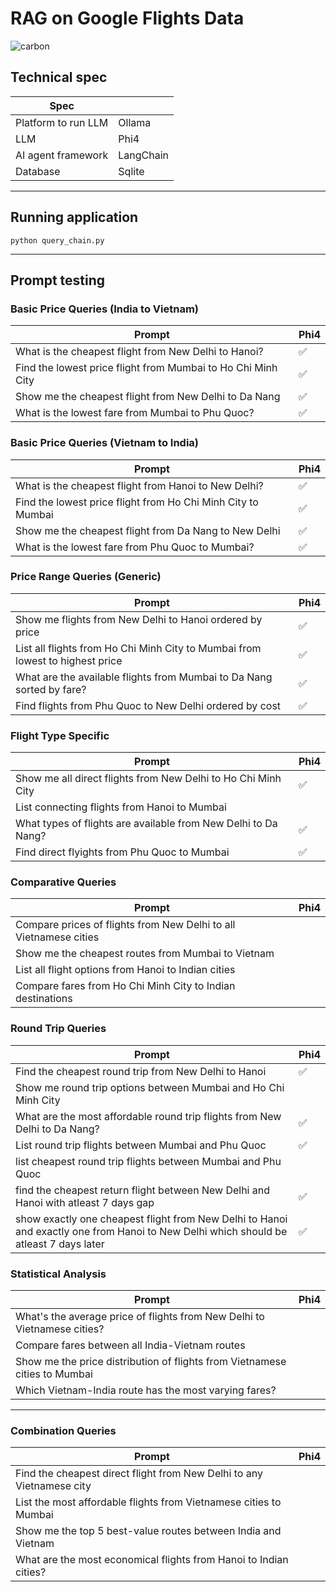 # RAG on Google Flights Data

![carbon](https://github.com/user-attachments/assets/25622d31-be95-4f45-b66a-74a3073f600d)

## Technical spec

| Spec                            |           |
|----------------------------------------- |-----------|
| Platform to run LLM                      | Ollama    |
| LLM                                      | Phi4      |
| AI agent framework                       | LangChain |
| Database                                 | Sqlite    |
---

## Running application

```
python query_chain.py
```
---
## Prompt testing

### Basic Price Queries (India to Vietnam)

| Prompt                                                                                       | Phi4 |
|---------------------------------------------------------------------------------------------|------|
| What is the cheapest flight from New Delhi to Hanoi?                                        | ✅   |
| Find the lowest price flight from Mumbai to Ho Chi Minh City                                | ✅   |
| Show me the cheapest flight from New Delhi to Da Nang                                       | ✅   |
| What is the lowest fare from Mumbai to Phu Quoc?                                            | ✅   |

### Basic Price Queries (Vietnam to India)

| Prompt                                                                                       | Phi4 |
|---------------------------------------------------------------------------------------------|------|
| What is the cheapest flight from Hanoi to New Delhi?                                        | ✅   |
| Find the lowest price flight from Ho Chi Minh City to Mumbai                                | ✅   |
| Show me the cheapest flight from Da Nang to New Delhi                                       | ✅   |
| What is the lowest fare from Phu Quoc to Mumbai?                                            | ✅   |

### Price Range Queries (Generic)

| Prompt                                                                                       | Phi4 |
|---------------------------------------------------------------------------------------------|------|
| Show me flights from New Delhi to Hanoi ordered by price                                    | ✅   |
| List all flights from Ho Chi Minh City to Mumbai from lowest to highest price              | ✅   |
| What are the available flights from Mumbai to Da Nang sorted by fare?                      | ✅   |
| Find flights from Phu Quoc to New Delhi ordered by cost                                    | ✅   |


### Flight Type Specific

| Prompt                                                                                       | Phi4 |
|---------------------------------------------------------------------------------------------|------|
| Show me all direct flights from New Delhi to Ho Chi Minh City                              | ✅   |
| List connecting flights from Hanoi to Mumbai                                               |      |
| What types of flights are available from New Delhi to Da Nang?                             | ✅   |
| Find direct flyights from Phu Quoc to Mumbai                                               | ✅   |


### Comparative Queries

| Prompt                                                                                       | Phi4 |
|---------------------------------------------------------------------------------------------|------|
| Compare prices of flights from New Delhi to all Vietnamese cities                          |      |
| Show me the cheapest routes from Mumbai to Vietnam                                         |      |
| List all flight options from Hanoi to Indian cities                                        |      |
| Compare fares from Ho Chi Minh City to Indian destinations                                 |      |


### Round Trip Queries

| Prompt                                                                                       | Phi4 |
|---------------------------------------------------------------------------------------------|------|
| Find the cheapest round trip from New Delhi to Hanoi                                       |  ✅    |
| Show me round trip options between Mumbai and Ho Chi Minh City                             |      |
| What are the most affordable round trip flights from New Delhi to Da Nang?                | ✅     |
| List round trip flights between Mumbai and Phu Quoc                                        |  ✅     |
| list cheapest round trip flights between Mumbai and Phu Quoc                               |      |
| find the cheapest return flight between New Delhi and Hanoi with atleast 7 days gap                               | ✅   |
| show exactly one cheapest flight from New Delhi to Hanoi and exactly one from Hanoi to New Delhi which should be atleast 7 days later | ✅  |


### Statistical Analysis

| Prompt                                                                                       | Phi4 |
|---------------------------------------------------------------------------------------------|------|
| What's the average price of flights from New Delhi to Vietnamese cities?                   |      |
| Compare fares between all India-Vietnam routes                                             |      |
| Show me the price distribution of flights from Vietnamese cities to Mumbai                 |      |
| Which Vietnam-India route has the most varying fares?                                      |      |

---

### Combination Queries

| Prompt                                                                                       | Phi4 |
|---------------------------------------------------------------------------------------------|------|
| Find the cheapest direct flight from New Delhi to any Vietnamese city                      |      |
| List the most affordable flights from Vietnamese cities to Mumbai                          |      |
| Show me the top 5 best-value routes between India and Vietnam                              |      |
| What are the most economical flights from Hanoi to Indian cities?                          |      |
